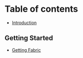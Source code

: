 # Table of contents

* [Introduction](README.md)

## Getting Started

* [Getting Fabric](getting-started/getting-fabric.md)
